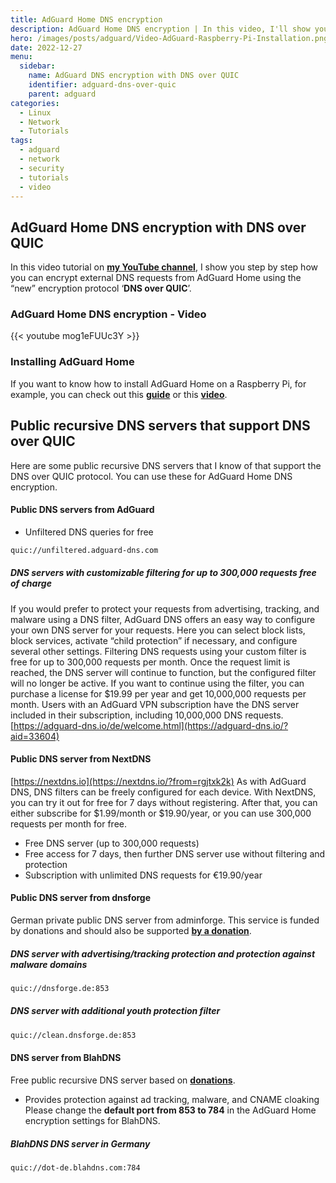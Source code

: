 ```yaml
---
title: AdGuard Home DNS encryption
description: AdGuard Home DNS encryption | In this video, I'll show you how to set up DNS over Quic.
hero: /images/posts/adguard/Video-AdGuard-Raspberry-Pi-Installation.png
date: 2022-12-27
menu:
  sidebar:
    name: AdGuard DNS encryption with DNS over QUIC
    identifier: adguard-dns-over-quic
    parent: adguard
categories:
  - Linux
  - Network
  - Tutorials
tags:
  - adguard
  - network
  - security
  - tutorials
  - video
---
```

## AdGuard Home DNS encryption with DNS over QUIC
In this video tutorial on [**my YouTube channel**](https://www.youtube.com/channel/UCr-cuwB555JmAm4F412KZ2Q), I show you step by step how you can encrypt external DNS requests from AdGuard Home using the “new” encryption protocol ‘**DNS over QUIC**’.
### AdGuard Home DNS encryption - Video
{{< youtube mog1eFUUc3Y >}}
### Installing AdGuard Home
If you want to know how to install AdGuard Home on a Raspberry Pi, for example, you can check out this [**guide**](https://secure-bits.org/adguard-raspberry-pi-installation-2022/) or this [**video**](https://youtu.be/PF2WH2llwSg).
## Public recursive DNS servers that support DNS over QUIC
Here are some public recursive DNS servers that I know of that support the DNS over QUIC protocol. You can use these for AdGuard Home DNS encryption.
#### Public DNS servers from AdGuard
- Unfiltered DNS queries for free

```sh
quic://unfiltered.adguard-dns.com
```
##### DNS servers with customizable filtering for up to 300,000 requests free of charge
If you would prefer to protect your requests from advertising, tracking, and malware using a DNS filter, AdGuard DNS offers an easy way to configure your own DNS server for your requests.
Here you can select block lists, block services, activate “child protection” if necessary, and configure several other settings.
Filtering DNS requests using your custom filter is free for up to 300,000 requests per month. Once the request limit is reached, the DNS server will continue to function, but the configured filter will no longer be active. If you want to continue using the filter, you can purchase a license for $19.99 per year and get 10,000,000 requests per month.
Users with an AdGuard VPN subscription have the DNS server included in their subscription, including 10,000,000 DNS requests.
[https://adguard-dns.io/de/welcome.html](https://adguard-dns.io/?aid=33604)
#### Public DNS server from NextDNS
[https://nextdns.io](https://nextdns.io/?from=rgjtxk2k)
As with AdGuard DNS, DNS filters can be freely configured for each device.
With NextDNS, you can try it out for free for 7 days without registering. After that, you can either subscribe for $1.99/month or $19.90/year, or you can use 300,000 requests per month for free.
- Free DNS server (up to 300,000 requests)
- Free access for 7 days, then further DNS server use without filtering and protection
- Subscription with unlimited DNS requests for €19.90/year
#### Public DNS server from dnsforge
German private public DNS server from adminforge. This service is funded by donations and should also be supported [**by a donation**](https://adminforge.de/unterstuetzen/).
##### DNS server with advertising/tracking protection and protection against malware domains
```sh
quic://dnsforge.de:853
```
##### DNS server with additional youth protection filter
```sh
quic://clean.dnsforge.de:853
```
#### DNS server from BlahDNS
Free public recursive DNS server based on [**donations**](https://blahdns.com/#donate).
- Provides protection against ad tracking, malware, and CNAME cloaking
Please change the **default port from 853 to 784** in the AdGuard Home encryption settings for BlahDNS.
##### BlahDNS DNS server in Germany
```bash
quic://dot-de.blahdns.com:784
```
